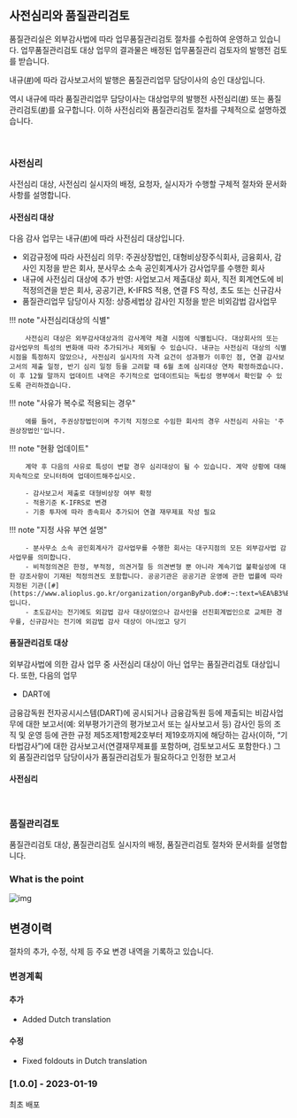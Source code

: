 ## 사전심리와 품질관리검토

품질관리실은 외부감사법에 따라 업무품질관리검토 절차를 수립하여 운영하고 있습니다. 업무품질관리검토 대상 업무의 결과물은 배정된 업무품질관리 검토자의 발행전 검토를 받습니다.

내규([#](https://seonjin-qualitycontrol.github.io/policy.github.io/policy/90-%ED%92%88%EC%A7%88%EA%B4%80%EB%A6%AC%EA%B7%9C%EC%A0%95/#29))에 따라 감사보고서의 발행은 품질관리업무 담당이사의 승인 대상입니다.

역시 내규에 따라 품질관리업무 담당이사는 대상업무의 발행전 사전심리([#](https://seonjin-qualitycontrol.github.io/policy.github.io/policy/90-%ED%92%88%EC%A7%88%EA%B4%80%EB%A6%AC%EA%B7%9C%EC%A0%95/#35)) 또는 품질관리검토([#](https://seonjin-qualitycontrol.github.io/policy.github.io/policy/90-%ED%92%88%EC%A7%88%EA%B4%80%EB%A6%AC%EA%B7%9C%EC%A0%95/#401))를 요구합니다. 이하 사전심리와 품질관리검토 절차를 구체적으로 설명하겠습니다. 

<br>

### 사전심리

사전심리 대상, 사전심리 실시자의 배정, 요청자, 실시자가 수행할 구체적 절차와 문서화 사항를 설명합니다.

#### 사전심리 대상

다음 감사 업무는 내규([#](https://seonjin-qualitycontrol.github.io/policy.github.io/policy/90-%ED%92%88%EC%A7%88%EA%B4%80%EB%A6%AC%EA%B7%9C%EC%A0%95/#35))에 따라 사전심리 대상입니다.

- 외감규정에 따라 사전심리 의무: 주권상장법인, 대형비상장주식회사, 금융회사, 감사인 지정을 받은 회사, 분사무소 소속 공인회계사가 감사업무를 수행한 회사
- 내규에 사전심리 대상에 추가 반영: 사업보고서 제출대상 회사, 직전 회계연도에 비적정의견을 받은 회사, 공공기관, K-IFRS 적용, 연결 FS 작성, 초도 또는 신규감사
- 품질관리업무 담당이사 지정: 상증세법상 감사인 지정을 받은 비외감법 감사업무

!!! note "사전심리대상의 식별"

        사전심리 대상은 외부감사대상과의 감사계약 체결 시점에 식별됩니다. 대상회사의 또는 감사업무의 특성의 변화애 따라 추가되거나 제외될 수 있습니다. 내규는 사전심리 대상의 식별 시점을 특정하지 않았으나, 사전심리 실시자의 자격 요건이 성과평가 이후인 점, 연결 감사보고서의 제출 일정, 반기 심리 일정 등을 고려할 때 6월 초에 심리대상 연차 확정하겠습니다. 이 후 12월 말까지 업데이트 내역은 주기적으로 업데이트되는 독립성 명부에서 확인할 수 있도록 관리하겠습니다.

!!! note "사유가 복수로 적용되는 경우"

        에를 들어, 주권상장법인이며 주기적 지정으로 수임한 회사의 경우 사전심리 사유는 '주권상장법인'입니다. 

!!! note "현황 업데이트"

        계약 후 다음의 사유로 특성이 변할 경우 심리대상이 될 수 있습니다. 계약 상황에 대해 지속적으로 모니터하여 업데이트해주십시오.
        
        - 감사보고서 제출로 대형비상장 여부 확정
        - 적용기준 K-IFRS로 변경
        - 기중 투자에 따라 종속회사 추가되어 연결 재무제표 작성 필요

!!! note "지정 사유 부연 설명"

        - 분사무소 소속 공인회계사가 감사업무를 수행한 회사는 대구지점의 모든 외부감사법 감사업무를 의미합니다. 
        - 비적정의견은 한정, 부적정, 의견거절 등 의견변형 뿐 아니라 계속기업 불확실성에 대한 강조사항이 기재된 적정의견도 포함합니다. 공공기관은 공공기관 운영에 관한 법률에 따라 지정된 기관([#](https://www.alioplus.go.kr/organization/organByPub.do#:~:text=%EA%B3%B5%EA%B3%B5(%E5%85%AC%E5%85%B1)%EA%B8%B0%EA%B4%80%EC%9D%B4%20%EB%AC%B4%EC%8A%A8,%EC%A7%80%EC%A0%95%ED%95%9C%20%EA%B8%B0%EA%B4%80%EC%9D%84%20%EC%9D%98%EB%AF%B8%ED%95%A9%EB%8B%88%EB%8B%A4.))입니다. 
        - 초도감사는 전기에도 외감법 감사 대상이었으나 감사인을 선진회계법인으로 교체한 경우를, 신규감사는 전기에 외감법 감사 대상이 아니었고 당기 

#### 품질관리검토 대상 

외부감사법에 의한 감사 업무 중 사전심리 대상이 아닌 업무는 품질관리검토 대상입니다. 또한, 다음의 업무

- DART에 

금융감독원 전자공시시스템(DART)에 공시되거나 금융감독원 등에 제출되는 비감사업무에 대한 보고서(예: 외부평가기관의 평가보고서 또는 실사보고서 등)
감사인 등의 조직 및 운영 등에 관한 규정 제5조제1항제2호부터 제19호까지에 해당하는 감사(이하, “기타법감사”)에 대한 감사보고서(연결재무제표를 포함하며, 검토보고서도 포함한다.)
그 외 품질관리업무 담당이사가 품질관리검토가 필요하다고 인정한 보고서

#### 사전심리 




<br>

### 품질관리검토 

품질관리검토 대상, 품질관리검토 실시자의 배정, 품질관리검토 절차와 문서화를 설명합니다.

### What is the point

![img](http://t3.gstatic.com/licensed-image?q=tbn:ANd9GcSFe9ShSurjuKqi5axvhoY3162zMSRNn6yy66o3vKH9V-GkmocA8DjSJSYDnddMvjrYlGKwoLccdB7yk2c)

## 변경이력

절차의 추가, 수정, 삭제 등 주요 변경 내역을 기록하고 있습니다.

### 변경계획

#### 추가

- Added Dutch translation

#### 수정

- Fixed foldouts in Dutch translation

### [1.0.0] - 2023-01-19

최초 배포

<!-- 추가/변경/삭제 -->
